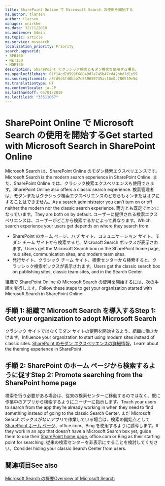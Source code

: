 ```yaml
---
title: SharePoint Online で Microsoft Search の使用を開始する
ms.author: tlarsen
author: tlarsen
manager: mnirkhe
ms.date: 12/11/2018
ms.audience: Admin
ms.topic: article
ms.service: mssearch
localization_priority: Priority
search.appverid:
- BFB160
- MET150
- MOE150
description: SharePoint でクラシック検索とモダン検索を使用する場合。
ms.openlocfilehash: 01f14cd7d599f68849d7a745b47cd42bbd7d1e59
ms.sourcegitcommit: a5fd9d4f46bbb7c539630735ac16e0c786939e5d
ms.translationtype: HT
ms.contentlocale: ja-JP
ms.lasthandoff: 05/01/2019
ms.locfileid: "33511067"
---
```

# <a name="get-started-with-microsoft-search-in-sharepoint-online"></a><span data-ttu-id="33702-103">SharePoint Online で Microsoft Search の使用を開始する</span><span class="sxs-lookup"><span data-stu-id="33702-103">Get started with Microsoft Search in SharePoint Online</span></span>

<span data-ttu-id="33702-104">Microsoft Search は、SharePoint Online のモダン検索エクスペリエンスです。</span><span class="sxs-lookup"><span data-stu-id="33702-104">Microsoft Search is the modern search experience in SharePoint Online.</span></span> <span data-ttu-id="33702-105">また、SharePoint Online では、クラシック検索エクスペリエンスも使用できます。</span><span class="sxs-lookup"><span data-stu-id="33702-105">SharePoint Online also offers a classic search experience.</span></span> <span data-ttu-id="33702-106">検索管理者は、モダンまたはクラシック検索エクスペリエンスのどちらもオンまたはオフにすることはできません。</span><span class="sxs-lookup"><span data-stu-id="33702-106">As a search administrator you can’t turn on or off neither the modern nor the classic search experience.</span></span> <span data-ttu-id="33702-107">両方とも既定でオンになっています。</span><span class="sxs-lookup"><span data-stu-id="33702-107">They are both on by default.</span></span> <span data-ttu-id="33702-108">ユーザーに提供される検索エクスペリエンスは、ユーザーがどこから検索するかによって異なります。</span><span class="sxs-lookup"><span data-stu-id="33702-108">Which search experience your users get depends on where they search from:</span></span>

- <span data-ttu-id="33702-109">SharePoint のホーム ページ、ハブ サイト、コミュニケーション サイト、モダン チーム サイトから検索すると、Microsoft Search ボックスが表示されます。</span><span class="sxs-lookup"><span data-stu-id="33702-109">Users get the Microsoft Search box on the SharePoint home page, hub sites, communication sites, and modern team sites.</span></span> 
- <span data-ttu-id="33702-110">発行サイト、クラシック チーム サイト、検索センターから検索すると、クラッシック検索ボックスが表示されます。</span><span class="sxs-lookup"><span data-stu-id="33702-110">Users get the classic search box on publishing sites, classic team sites, and in the Search Center.</span></span>

<span data-ttu-id="33702-111">組織で SharePoint Online の Microsoft Search の使用を開始するには、次の手順を実行します。</span><span class="sxs-lookup"><span data-stu-id="33702-111">Follow these steps to get your organization started with Microsoft Search in SharePoint Online:</span></span> 
## <a name="step-1-get-your-organization-to-adopt-microsoft-search"></a><span data-ttu-id="33702-112">手順 1: 組織で Microsoft Search を導入する</span><span class="sxs-lookup"><span data-stu-id="33702-112">Step 1: Get your organization to adopt Microsoft Search</span></span> 
<span data-ttu-id="33702-113">クラシック サイトではなくモダン サイトの使用を開始するよう、組織に働きかけます。</span><span class="sxs-lookup"><span data-stu-id="33702-113">Influence your organization to start using modern sites instead of classic sites.</span></span> <span data-ttu-id="33702-114">[SharePoint のモダン エクスペリエンスの詳細情報](https://support.office.com/article/SharePoint-classic-and-modern-experiences-5725c103-505d-4a6e-9350-300d3ec7d73f)。</span><span class="sxs-lookup"><span data-stu-id="33702-114">Learn about the theming experience in SharePoint.</span></span>
## <a name="step-2-promote-searching-from-the-sharepoint-home-page"></a><span data-ttu-id="33702-115">手順 2: SharePoint のホーム ページから検索するように促す</span><span class="sxs-lookup"><span data-stu-id="33702-115">Step 2: Promote searching from the SharePoint home page</span></span> 
<span data-ttu-id="33702-116">検索を行う必要がある場合は、従来の検索センターに移動するのではなく、既に作業中のアプリから検索するようにユーザーに指示します。</span><span class="sxs-lookup"><span data-stu-id="33702-116">Teach your users to search from the app they’re already working in when they need to find something instead of going to the classic Search Center.</span></span> <span data-ttu-id="33702-117">まだ Microsoft Search ボックスがないアプリで作業している場合は、検索の開始点として [SharePoint ホーム ページ](https://microsoft.sharepoint.com/_layouts/15/sharepoint.aspx)、office.com、Bing を使用するように誘導します。</span><span class="sxs-lookup"><span data-stu-id="33702-117">If they work in an app that doesn’t have a Microsoft Search box yet, guide them to use their [SharePoint home page](https://microsoft.sharepoint.com/_layouts/15/sharepoint.aspx), office.com or Bing as their starting point for searching.</span></span> <span data-ttu-id="33702-118">従来の検索センターを非表示にすることを検討してください。</span><span class="sxs-lookup"><span data-stu-id="33702-118">Consider hiding your classic Search Center from users.</span></span>

## <a name="see-also"></a><span data-ttu-id="33702-119">関連項目</span><span class="sxs-lookup"><span data-stu-id="33702-119">See also</span></span>
[<span data-ttu-id="33702-120">Microsoft Search の概要</span><span class="sxs-lookup"><span data-stu-id="33702-120">Overview of Microsoft Search</span></span>](overview-microsoft-search.md)